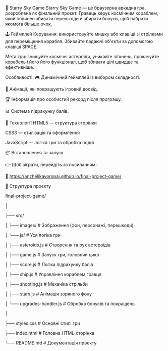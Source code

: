 🌌 Starry Sky Game
Starry Sky Game — це браузерна аркадна гра, розроблена як фінальний проєкт.
Гравець керує космічним кораблем, який повинен збивати перешкоди й збирати бонуси, щоб набрати якомога більше очок.

🕹️ Геймплей
Керування: використовуйте мишку або клавіші зі стрілками для переміщення корабля. Збивайте падаючі об'єкти за допомогою клавіші SPACE.

Мета гри: знищуйте космічні астероїди, уникайте зіткнень, прокачуйте корабель і його його функціонал, щоб збивати цілі швидше та ефективніше.

Особливості:
🎮 Динамічний геймплей із вибором складності.

🌠 Анімації, які покращують ігровий досвід.

🏆 Інформація про особистий рекорд після програшу.

📊 Система підрахунку балів.

🚀 Технології
HTML5 — структура сторінки

CSS3 — стилізація та оформлення

JavaScript — логіка гри та обробка подій

📦 Встановлення та запуск

👉 Щоб зіграти, перейдіть за посиланням:

🔗 https://anzhelikavoropai.github.io/final-project-game/

📁 Структура проєкту

final-project-game/

│

├── src/

│   ├── images/                 # Зображення (фон, персонажі, перешкоди)

│   └── js/                     # Уся логіка гри

│       ├── asteroids.js        # Створення та рух астероїдів

│       ├── game.js             # Запуск гри, головний цикл

│       ├── score.js            # Логіка підрахунку балів

│       ├── ship.js             # Управління кораблем гравця

│       ├── shooting.js         # Механіка стрільби

│       ├── stars.js            # Анімація зоряного фону

│       └── upgrades-handler.js # Обробка бонусів та покращень

│

├── styles.css                  # Основні стилі гри

├── index.html                  # Головна HTML-сторінка

└── README.md                   # Документація проєкту




